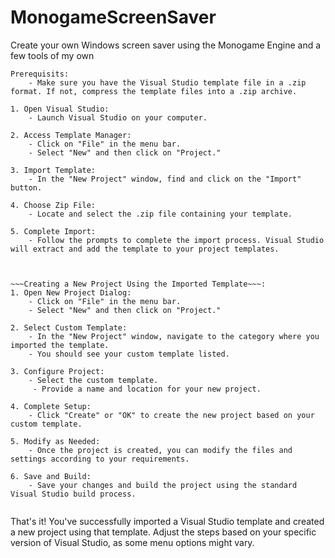 # MonogameScreenSaver
Create your own Windows screen saver using the Monogame Engine and a few tools of my own


~~~Importing a Visual Studio Template~~~:
Prerequisits:
	- Make sure you have the Visual Studio template file in a .zip format. If not, compress the template files into a .zip archive.
	
1. Open Visual Studio:
	- Launch Visual Studio on your computer.
	
2. Access Template Manager:
	- Click on "File" in the menu bar.
	- Select "New" and then click on "Project."

3. Import Template:
	- In the "New Project" window, find and click on the "Import" button.

4. Choose Zip File:
	- Locate and select the .zip file containing your template.

5. Complete Import:
	- Follow the prompts to complete the import process. Visual Studio will extract and add the template to your project templates.
	
	
	
~~~Creating a New Project Using the Imported Template~~~:
1. Open New Project Dialog:
	- Click on "File" in the menu bar.
	- Select "New" and then click on "Project."

2. Select Custom Template:
	- In the "New Project" window, navigate to the category where you imported the template.
	- You should see your custom template listed.

3. Configure Project:
	- Select the custom template.
	 - Provide a name and location for your new project.

4. Complete Setup:
	- Click "Create" or "OK" to create the new project based on your custom template.

5. Modify as Needed:
	- Once the project is created, you can modify the files and settings according to your requirements.

6. Save and Build:
	- Save your changes and build the project using the standard Visual Studio build process.


~~~~~~~~~~~~~~~~~~~~~~~~~~
That's it! You've successfully imported a Visual Studio template and created a new project using that template. Adjust the steps based on your specific version of Visual Studio, as some menu options might vary.